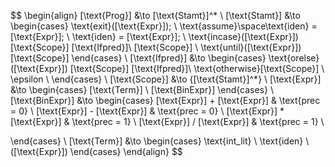 $$
\begin{align}
[\text{Prog}] &\to [\text{Stamt}]^*
\\
[\text{Stamt}] &\to
\begin{cases}
    \text{exit}([\text{Expr}]); \\
    \text{assume}\space\text{iden} = [\text{Expr}]; \\
    \text{iden} = [\text{Expr}]; \\
    \text{incase}([\text{Expr}]) [\text{Scope}] [\text{Ifpred}]\\
    [\text{Scope}] \\
    \text{until}([\text{Expr}])[\text{Scope}]
\end{cases}
\\
[\text{Ifpred}] &\to
\begin{cases}
    \text{orelse}([\text{Expr}]) [\text{Scope}] [\text{Ifpred}]\\
    \text{otherwise}[\text{Scope}] \\
    \epsilon \\
\end{cases}
\\
[\text{Scope}] &\to \{[\text{Stamt}]^*\} \\
[\text{Expr}] &\to 
\begin{cases}
[\text{Term}] \\
[\text{BinExpr}]
\end{cases} 
\\
[\text{BinExpr}] &\to
\begin{cases}
[\text{Expr}] + [\text{Expr}] & \text{prec = 0} \\
[\text{Expr}] - [\text{Expr}] & \text{prec = 0} \\
[\text{Expr}] * [\text{Expr}] & \text{prec = 1} \\
[\text{Expr}] / [\text{Expr}] & \text{prec = 1} \\

\end{cases}
\\
[\text{Term}] &\to
\begin{cases}
\text{int\_lit} \\
\text{iden} \\
([\text{Expr}])
\end{cases}
\end{align}
$$
